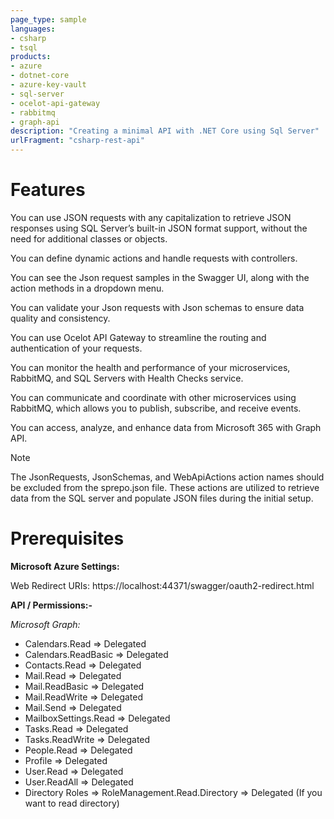 ```yaml
---
page_type: sample
languages:
- csharp
- tsql
products:
- azure
- dotnet-core
- azure-key-vault
- sql-server
- ocelot-api-gateway
- rabbitmq
- graph-api
description: "Creating a minimal API with .NET Core using Sql Server"
urlFragment: "csharp-rest-api"
---
```

# Features
You can use JSON requests with any capitalization to retrieve JSON responses using SQL Server’s built-in JSON format support, without the need for additional classes or objects.

You can define dynamic actions and handle requests with controllers.

You can see the Json request samples in the Swagger UI, along with the action methods in a dropdown menu.

You can validate your Json requests with Json schemas to ensure data quality and consistency.

You can use Ocelot API Gateway to streamline the routing and authentication of your requests.

You can monitor the health and performance of your microservices, RabbitMQ, and SQL Servers with Health Checks service.

You can communicate and coordinate with other microservices using RabbitMQ, which allows you to publish, subscribe, and receive events.

You can access, analyze, and enhance data from Microsoft 365 with Graph API.

> [!NOTE]  
> The JsonRequests, JsonSchemas, and WebApiActions action names should be excluded from the sprepo.json file. These actions are utilized to retrieve data from the SQL server and populate JSON files during the initial setup.

# Prerequisites
**Microsoft Azure Settings:**

Web Redirect URIs: https://localhost:44371/swagger/oauth2-redirect.html

**API / Permissions:-**

*Microsoft Graph:*

- Calendars.Read => Delegated
- Calendars.ReadBasic => Delegated
- Contacts.Read => Delegated
- Mail.Read => Delegated
- Mail.ReadBasic => Delegated
- Mail.ReadWrite => Delegated
- Mail.Send => Delegated
- MailboxSettings.Read => Delegated
- Tasks.Read => Delegated
- Tasks.ReadWrite => Delegated
- People.Read => Delegated
- Profile => Delegated
- User.Read => Delegated
- User.ReadAll => Delegated
- Directory Roles => RoleManagement.Read.Directory => Delegated (If you want to read directory)
